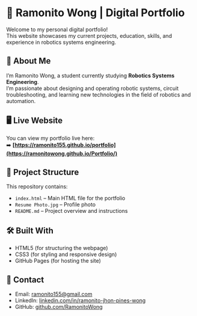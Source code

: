 # 🌟 Ramonito Wong | Digital Portfolio
Welcome to my personal digital portfolio!  
This website showcases my current projects, education, skills, and experience in robotics systems engineering.

## 📌 About Me
I’m Ramonito Wong, a student currently studying **Robotics Systems Engineering**.  
I’m passionate about designing and operating robotic systems, circuit troubleshooting, and learning new technologies in the field of robotics and automation.

## 🖥️ Live Website
You can view my portfolio live here:  
➡️ **[https://ramonito155.github.io/portfolio](https://ramonitowong.github.io/Portfolio/)**

## 📂 Project Structure
This repository contains:
- `index.html` – Main HTML file for the portfolio
- `Resume Photo.jpg` – Profile photo 
- `README.md` – Project overview and instructions

## 🛠️ Built With
- HTML5 (for structuring the webpage)
- CSS3 (for styling and responsive design)
- GitHub Pages (for hosting the site)

## 📧 Contact
- Email: [ramonito155@gmail.com](mailto:ramonito155@gmail.com)
- LinkedIn: [linkedin.com/in/ramonito-jhon-pines-wong](https://www.linkedin.com/in/ramonito-jhon-pines-wong/)
- GitHub: [github.com/RamonitoWong](https://github.com/RamonitoWong/)
